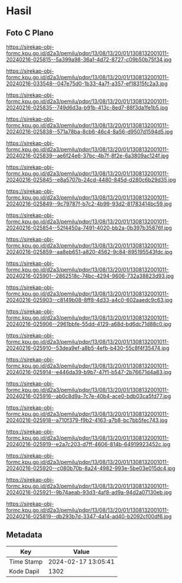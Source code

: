 # Hasil

## Foto C Plano

https://sirekap-obj-formc.kpu.go.id/d2a3/pemilu/pdpr/13/08/13/20/01/1308132001011-20240216-025815--5a399a98-36a1-4d72-8727-c09b50b75f34.jpg

https://sirekap-obj-formc.kpu.go.id/d2a3/pemilu/pdpr/13/08/13/20/01/1308132001011-20240216-033548--047e75d0-1b33-4a7f-a357-ef18315fc2a3.jpg

https://sirekap-obj-formc.kpu.go.id/d2a3/pemilu/pdpr/13/08/13/20/01/1308132001011-20240216-025835--749d6d3a-b91b-413c-8ed7-88f3da1fe1b5.jpg

https://sirekap-obj-formc.kpu.go.id/d2a3/pemilu/pdpr/13/08/13/20/01/1308132001011-20240216-025838--571a78ba-8cb6-46c4-8a56-d9507d1594d5.jpg

https://sirekap-obj-formc.kpu.go.id/d2a3/pemilu/pdpr/13/08/13/20/01/1308132001011-20240216-025839--ae6f24e6-37bc-4b7f-8f2e-6a3809ac124f.jpg

https://sirekap-obj-formc.kpu.go.id/d2a3/pemilu/pdpr/13/08/13/20/01/1308132001011-20240216-025845--e8a5707b-24cd-4480-845d-d280c6b29d35.jpg

https://sirekap-obj-formc.kpu.go.id/d2a3/pemilu/pdpr/13/08/13/20/01/1308132001011-20240216-025849--9c79787f-b7c2-4b99-93d2-81783414bc59.jpg

https://sirekap-obj-formc.kpu.go.id/d2a3/pemilu/pdpr/13/08/13/20/01/1308132001011-20240216-025854--52f4450a-7491-4020-bb2a-0b397b35876f.jpg

https://sirekap-obj-formc.kpu.go.id/d2a3/pemilu/pdpr/13/08/13/20/01/1308132001011-20240216-025859--aa8eb651-a820-4562-9c84-895195543fdc.jpg

https://sirekap-obj-formc.kpu.go.id/d2a3/pemilu/pdpr/13/08/13/20/01/1308132001011-20240216-025901--2862518c-74bc-4294-9606-732a38823d93.jpg

https://sirekap-obj-formc.kpu.go.id/d2a3/pemilu/pdpr/13/08/13/20/01/1308132001011-20240216-025903--c8149b08-8ff8-4d33-a4c0-602aaedc9c63.jpg

https://sirekap-obj-formc.kpu.go.id/d2a3/pemilu/pdpr/13/08/13/20/01/1308132001011-20240216-025906--2961bbfe-55dd-4129-a68d-bd6dc71d88c0.jpg

https://sirekap-obj-formc.kpu.go.id/d2a3/pemilu/pdpr/13/08/13/20/01/1308132001011-20240216-025910--53dea9ef-a8b5-4efb-b430-55c8f4f35474.jpg

https://sirekap-obj-formc.kpu.go.id/d2a3/pemilu/pdpr/13/08/13/20/01/1308132001011-20240216-025914--e446da39-b9b7-47f1-b547-2b76671d4a83.jpg

https://sirekap-obj-formc.kpu.go.id/d2a3/pemilu/pdpr/13/08/13/20/01/1308132001011-20240216-025916--ab0c8d9a-7c7e-40b4-ace0-bdb03ca5fd77.jpg

https://sirekap-obj-formc.kpu.go.id/d2a3/pemilu/pdpr/13/08/13/20/01/1308132001011-20240216-025918--a710f379-f9b2-4163-a7b8-bc7bb5fec743.jpg

https://sirekap-obj-formc.kpu.go.id/d2a3/pemilu/pdpr/13/08/13/20/01/1308132001011-20240216-025919--e2a7c203-d7ff-4606-814b-64919923452c.jpg

https://sirekap-obj-formc.kpu.go.id/d2a3/pemilu/pdpr/13/08/13/20/01/1308132001011-20240216-025920--c080b70b-8a24-4982-993e-5be03e015dc4.jpg

https://sirekap-obj-formc.kpu.go.id/d2a3/pemilu/pdpr/13/08/13/20/01/1308132001011-20240216-025921--9b74aeab-93d3-4af8-ad9a-94d2a07130eb.jpg

https://sirekap-obj-formc.kpu.go.id/d2a3/pemilu/pdpr/13/08/13/20/01/1308132001011-20240216-025819--db293b7d-3347-4a14-ad40-b2092cf00df6.jpg


## Metadata

| Key        | Value               |
| ---------- | ------------------- |
| Time Stamp | 2024-02-17 13:05:41 |
| Kode Dapil | 1302                |



